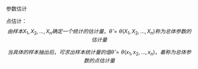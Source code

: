 参数估计

点估计：
$$
由样本X_1,X_2,...,X_n确定一个统计的估计量，\hat{\theta}=\theta(X_1,X_2,...,X_n)称为总体参数的估计量
$$

$$
当具体的样本抽出后，可求出样本统计量的值\hat{\theta}=\theta(x_1,x_2,...,x_n)，着称为总体参数的点估计量
$$





